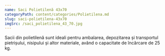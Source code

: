 ```yaml
---
name: Saci Polietilenă 43x70
categoryPath: content/categories/Polietilena.md
slug: saci-polietilena-43x70
imgSrc: /saci_polietilena_43_70.jpg
---
```


Sacii din polietilenă sunt ideali pentru ambalarea, depozitarea și transportul pietrișului, nisipului și altor materiale, având o capacitate de încărcare de 25 kg.
